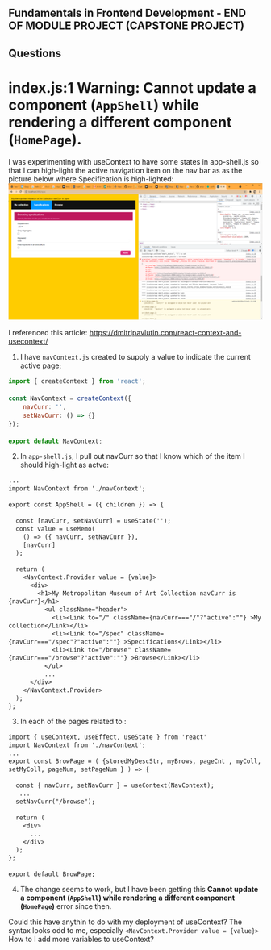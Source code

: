 ## Fundamentals in Frontend Development - END OF MODULE PROJECT (CAPSTONE PROJECT)
## Questions

# index.js:1 Warning: Cannot update a component (`AppShell`) while rendering a different component (`HomePage`).
I was experimenting with useContext to have some states in app-shell.js so that I can high-light the active 
navigation item on the nav bar as as the picture below where Specification is high-lighted:
![screenshot](./app.png)

I referenced this article: https://dmitripavlutin.com/react-context-and-usecontext/ 

1. I have `navContext.js` created to supply a value to indicate the current active page;
```js
import { createContext } from 'react';

const NavContext = createContext({
    navCurr: '',
    setNavCurr: () => {}
});

export default NavContext;
```

2. In `app-shell.js`, I pull out navCurr so that I know which of the <Link to/> item I should high-light as actve:

```
...
import NavContext from './navContext';

export const AppShell = ({ children }) => {

  const [navCurr, setNavCurr] = useState(''); 
  const value = useMemo(
    () => ({ navCurr, setNavCurr }),
    [navCurr]
  );

  return (
    <NavContext.Provider value = {value}>
      <div>
        <h1>My Metropolitan Museum of Art Collection navCurr is {navCurr}</h1>
          <ul className="header">
            <li><Link to="/" className={navCurr==="/"?"active":""} >My collection</Link></li>
            <li><Link to="/spec" className={navCurr==="/spec"?"active":""} >Specifications</Link></li>
            <li><Link to="/browse" className={navCurr==="/browse"?"active":""} >Browse</Link></li>
          </ul>
		  ...
      </div>
    </NavContext.Provider>
  );
};
```
3. In each of the pages related to <Link to/>:
```
import { useContext, useEffect, useState } from 'react'
import NavContext from './navContext';
...
export const BrowPage = ( {storedMyDescStr, myBrows, pageCnt , myColl, setMyColl, pageNum, setPageNum } ) => {

  const { navCurr, setNavCurr } = useContext(NavContext);
   ...
  setNavCurr("/browse");

  return (
    <div>
      ...
    </div>
  );
};
 
export default BrowPage;
```

4. The change seems to work, but I have been getting this **Cannot update a component (`AppShell`) while rendering a different component (`HomePage`)** error since then.

Could this have anythin to do with my deployment of useContext?  The syntax looks odd to me, especially `<NavContext.Provider value = {value}>`
How to I add more variables to useContext?
